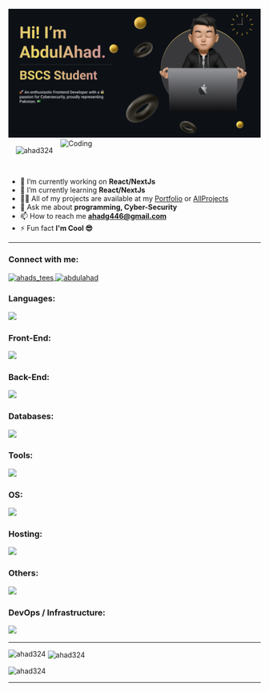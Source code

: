![MasterHead](./BannerImage.png)
<img align="right" alt="Coding" width="400" src="https://cdn.dribbble.com/users/1292677/screenshots/6139167/avento.gif">

<p align="center">
  <img src="https://komarev.com/ghpvc/?username=ahad324&label=Profile%20views&color=0e75b6&style=flat" alt="ahad324" width="150"/>
</p>

<p align="center"> 
  <a href="https://twitter.com/" target="blank">
    <img src="https://img.shields.io/twitter/follow/?logo=twitter&style=for-the-badge" alt="" />
  </a> 
</p>

- 🔭 I’m currently working on **React/NextJs**
- 🌱 I’m currently learning **React/NextJs**
- 👨‍💻 All of my projects are available at my [Portfolio](https://ahad324.github.io/Portfolio/) or [AllProjects](https://ahad324.github.io/AllProjects/)
- 💬 Ask me about **programming, Cyber-Security**
- 📫 How to reach me **ahadg446@gmail.com**
- ⚡ Fun fact **I'm Cool 😎**

---

### Connect with me:

<p align="left">
  <a href="https://www.instagram.com/abdulahad_324/" target="blank">
    <img align="center" src="https://skillicons.dev/icons?i=instagram" alt="ahads_tees" />
  </a>
  <a href="https://www.linkedin.com/in/abdul-ahad-a08263273" target="blank">
    <img align="center" src="https://skillicons.dev/icons?i=linkedin" alt="abdulahad" />
  </a>
</p>

### Languages:

<p align="left">
  <img src="https://skillicons.dev/icons?i=c,cpp,js,ts,py" />
</p>

### Front-End:

<p align="left">
  <img src="https://skillicons.dev/icons?i=html,css,js,ts,react,vite,nextjs,babel,redux,sass,styledcomponents,tailwind,threejs,jquery,materialui,d3,bootstrap,emotion,webpack,workers" />
</p>

### Back-End:

<p align="left">
  <img src="https://skillicons.dev/icons?i=nodejs,expressjs" />
</p>

### Databases:

<p align="left">
  <img src="https://skillicons.dev/icons?i=appwrite,mongodb,supabase" />
</p>

### Tools:

<p align="left">
  <img src="https://skillicons.dev/icons?i=arduino,processing,figma,ai,vscode" />
</p>

### OS:

<p align="left">
  <img src="https://skillicons.dev/icons?i=kali,windows" />
</p>

### Hosting:

<p align="left">
  <img src="https://skillicons.dev/icons?i=netlify,vercel,github,heroku" />
</p>

### Others:

<p align="left">
  <img src="https://skillicons.dev/icons?i=git,bash,githubactions,npm,postman" />
</p>

### DevOps / Infrastructure:

<p align="left">
  <img src="https://skillicons.dev/icons?i=docker,redis" />
</p>

---

<p align="center">
  <img align="left" src="https://github-readme-stats.vercel.app/api/top-langs?username=ahad324&show_icons=true&locale=en&layout=compact&theme=radical" alt="ahad324" />
</p>

<p>&nbsp;<img align="center" src="https://github-readme-stats.vercel.app/api?username=ahad324&show_icons=true&locale=en&theme=radical" alt="ahad324" /></p>

<p><img align="center" src="https://github-readme-streak-stats.herokuapp.com/?user=ahad324&&theme=radical" alt="ahad324" /></p>

---
